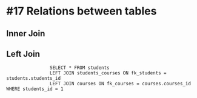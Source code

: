# #17 Relations between tables


## Inner Join

## Left Join

````     
                SELECT * FROM students 
                LEFT JOIN students_courses ON fk_students = students.students_id 
                LEFT JOIN courses ON fk_courses = courses.courses_id WHERE students_id = 1
````     

